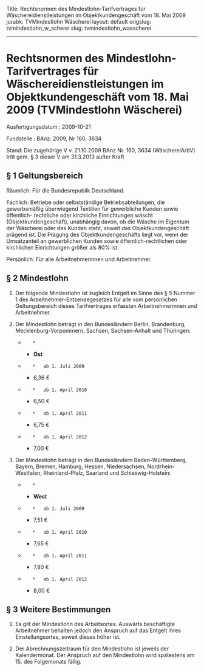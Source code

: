 Title: Rechtsnormen des Mindestlohn-Tarifvertrages für Wäschereidienstleistungen im
  Objektkundengeschäft vom 18. Mai 2009
jurabk: TVMindestlohn Wäscherei
layout: default
origslug: tvmindestlohn_w_scherei
slug: tvmindestlohn_waescherei

---

# Rechtsnormen des Mindestlohn-Tarifvertrages für Wäschereidienstleistungen im Objektkundengeschäft vom 18. Mai 2009 (TVMindestlohn Wäscherei)

Ausfertigungsdatum
:   2009-10-21

Fundstelle
:   BAnz: 2009, Nr 160, 3634

Stand: Die zugehörige V v. 21.10.2009 BAnz Nr. 160, 3634 (WäschereiArbV) tritt gem. § 3 dieser V am 31.3.2013 außer Kraft

## § 1 Geltungsbereich

Räumlich:
Für die Bundesrepublik Deutschland.

Fachlich:
Betriebe oder selbstständige Betriebsabteilungen, die gewerbsmäßig
überwiegend Textilien für gewerbliche Kunden sowie öffentlich-
rechtliche oder kirchliche Einrichtungen wäscht
(Objektkundengeschäft), unabhängig davon, ob die Wäsche im Eigentum
der Wäscherei oder des Kunden steht, soweit das Objektkundengeschäft
prägend ist. Die Prägung des Objektkundengeschäfts liegt vor, wenn der
Umsatzanteil an gewerblichen Kunden sowie öffentlich-rechtlichen oder
kirchlichen Einrichtungen größer als 80% ist.

Persönlich:
Für alle Arbeitnehmerinnen und Arbeitnehmer.


## § 2 Mindestlohn


1.  Der folgende Mindestlohn ist zugleich Entgelt im Sinne des § 5 Nummer
    1 des Arbeitnehmer-Entsendegesetzes für alle vom persönlichen
    Geltungsbereich dieses Tarifvertrages erfassten Arbeitnehmerinnen und
    Arbeitnehmer.


2.  Der Mindestlohn beträgt in den Bundesländern Berlin, Brandenburg,
    Mecklenburg-Vorpommern, Sachsen, Sachsen-Anhalt und Thüringen:

    *        *
        *   **Ost**


    *        *   ab 1. Juli 2009

        *   6,36 €


    *        *   ab 1. April 2010

        *   6,50 €


    *        *   ab 1. April 2011

        *   6,75 €


    *        *   ab 1. April 2012

        *   7,00 €





3.  Der Mindestlohn beträgt in den Bundesländern Baden-Württemberg,
    Bayern, Bremen, Hamburg, Hessen, Niedersachsen, Nordrhein-Westfalen,
    Rheinland-Pfalz, Saarland und Schleswig-Holstein:

    *        *
        *   **West**


    *        *   ab 1. Juli 2009

        *   7,51 €


    *        *   ab 1. April 2010

        *   7,65 €


    *        *   ab 1. April 2011

        *   7,80 €


    *        *   ab 1. April 2012

        *   8,00 €








## § 3 Weitere Bestimmungen


1.  Es gilt der Mindestlohn des Arbeitsortes. Auswärts beschäftigte
    Arbeitnehmer behalten jedoch den Anspruch auf das Entgelt ihres
    Einstellungsortes, soweit dieses höher ist.


2.  Der Abrechnungszeitraum für den Mindestlohn ist jeweils der
    Kalendermonat. Der Anspruch auf den Mindestlohn wird spätestens am 15.
    des Folgemonats fällig.




